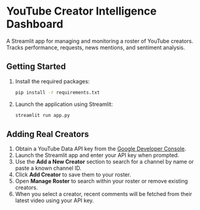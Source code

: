 # YouTube Creator Intelligence Dashboard

A Streamlit app for managing and monitoring a roster of YouTube creators. Tracks performance, requests, news mentions, and sentiment analysis.

## Getting Started

1. Install the required packages:

   ```bash
   pip install -r requirements.txt
   ```

2. Launch the application using Streamlit:

   ```bash
   streamlit run app.py
   ```

## Adding Real Creators

1. Obtain a YouTube Data API key from the [Google Developer Console](https://console.cloud.google.com/).
2. Launch the Streamlit app and enter your API key when prompted.
3. Use the **Add a New Creator** section to search for a channel by name or paste a known channel ID.
4. Click **Add Creator** to save them to your roster.
5. Open **Manage Roster** to search within your roster or remove existing creators.
6. When you select a creator, recent comments will be fetched from their latest video using your API key.
